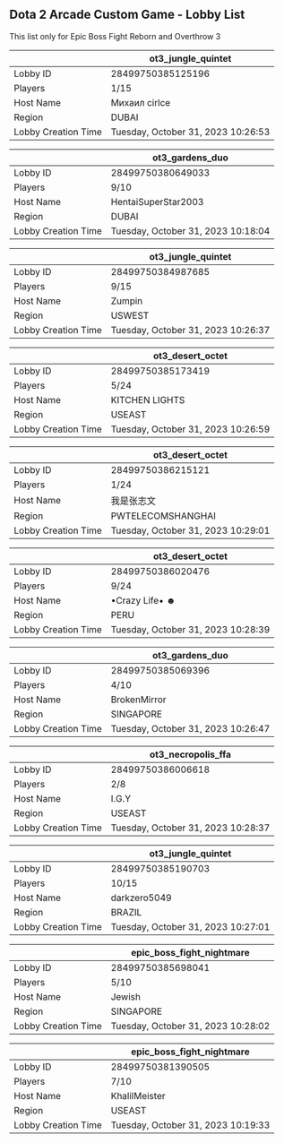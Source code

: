 ## Dota 2 Arcade Custom Game - Lobby List

This list only for Epic Boss Fight Reborn and Overthrow 3

|  | ot3_jungle_quintet |
| ------ | ------ |
| Lobby ID | 28499750385125196 |
| Players | 1/15 |
| Host Name | Михаил cirlce |
| Region | DUBAI |
| Lobby Creation Time | Tuesday, October 31, 2023 10:26:53 |


|  | ot3_gardens_duo |
| ------ | ------ |
| Lobby ID | 28499750380649033 |
| Players | 9/10 |
| Host Name | HentaiSuperStar2003 |
| Region | DUBAI |
| Lobby Creation Time | Tuesday, October 31, 2023 10:18:04 |


|  | ot3_jungle_quintet |
| ------ | ------ |
| Lobby ID | 28499750384987685 |
| Players | 9/15 |
| Host Name | Zumpin |
| Region | USWEST |
| Lobby Creation Time | Tuesday, October 31, 2023 10:26:37 |


|  | ot3_desert_octet |
| ------ | ------ |
| Lobby ID | 28499750385173419 |
| Players | 5/24 |
| Host Name | KITCHEN LIGHTS |
| Region | USEAST |
| Lobby Creation Time | Tuesday, October 31, 2023 10:26:59 |


|  | ot3_desert_octet |
| ------ | ------ |
| Lobby ID | 28499750386215121 |
| Players | 1/24 |
| Host Name | 我是张志文 |
| Region | PWTELECOMSHANGHAI |
| Lobby Creation Time | Tuesday, October 31, 2023 10:29:01 |


|  | ot3_desert_octet |
| ------ | ------ |
| Lobby ID | 28499750386020476 |
| Players | 9/24 |
| Host Name | •Crazy Life• ☻ |
| Region | PERU |
| Lobby Creation Time | Tuesday, October 31, 2023 10:28:39 |


|  | ot3_gardens_duo |
| ------ | ------ |
| Lobby ID | 28499750385069396 |
| Players | 4/10 |
| Host Name | BrokenMirror |
| Region | SINGAPORE |
| Lobby Creation Time | Tuesday, October 31, 2023 10:26:47 |


|  | ot3_necropolis_ffa |
| ------ | ------ |
| Lobby ID | 28499750386006618 |
| Players | 2/8 |
| Host Name | I.G.Y |
| Region | USEAST |
| Lobby Creation Time | Tuesday, October 31, 2023 10:28:37 |


|  | ot3_jungle_quintet |
| ------ | ------ |
| Lobby ID | 28499750385190703 |
| Players | 10/15 |
| Host Name | darkzero5049 |
| Region | BRAZIL |
| Lobby Creation Time | Tuesday, October 31, 2023 10:27:01 |


|  | epic_boss_fight_nightmare |
| ------ | ------ |
| Lobby ID | 28499750385698041 |
| Players | 5/10 |
| Host Name | Jewish |
| Region | SINGAPORE |
| Lobby Creation Time | Tuesday, October 31, 2023 10:28:02 |


|  | epic_boss_fight_nightmare |
| ------ | ------ |
| Lobby ID | 28499750381390505 |
| Players | 7/10 |
| Host Name | KhalilMeister |
| Region | USEAST |
| Lobby Creation Time | Tuesday, October 31, 2023 10:19:33 |


